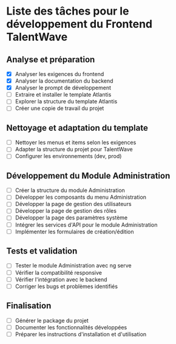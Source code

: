 # Liste des tâches pour le développement du Frontend TalentWave

## Analyse et préparation
- [x] Analyser les exigences du frontend
- [x] Analyser la documentation du backend
- [x] Analyser le prompt de développement
- [ ] Extraire et installer le template Atlantis
- [ ] Explorer la structure du template Atlantis
- [ ] Créer une copie de travail du projet

## Nettoyage et adaptation du template
- [ ] Nettoyer les menus et items selon les exigences
- [ ] Adapter la structure du projet pour TalentWave
- [ ] Configurer les environnements (dev, prod)

## Développement du Module Administration
- [ ] Créer la structure du module Administration
- [ ] Développer les composants du menu Administration
- [ ] Développer la page de gestion des utilisateurs
- [ ] Développer la page de gestion des rôles
- [ ] Développer la page des paramètres système
- [ ] Intégrer les services d'API pour le module Administration
- [ ] Implémenter les formulaires de création/édition

## Tests et validation
- [ ] Tester le module Administration avec ng serve
- [ ] Vérifier la compatibilité responsive
- [ ] Vérifier l'intégration avec le backend
- [ ] Corriger les bugs et problèmes identifiés

## Finalisation
- [ ] Générer le package du projet
- [ ] Documenter les fonctionnalités développées
- [ ] Préparer les instructions d'installation et d'utilisation
